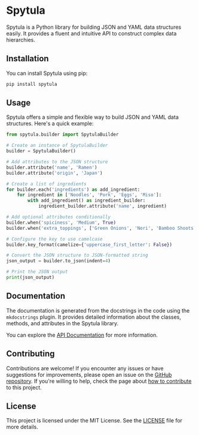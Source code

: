 # Spytula

Spytula is a Python library for building JSON and YAML data structures easily. It provides a fluent and intuitive API to construct complex data hierarchies.

## Installation

You can install Spytula using pip:

```bash
pip install spytula
```

## Usage

Spytula offers a simple and flexible way to build JSON and YAML data structures. Here's a quick example:

```python
from spytula.builder import SpytulaBuilder

# Create an instance of SpytulaBuilder
builder = SpytulaBuilder()

# Add attributes to the JSON structure
builder.attribute('name', 'Ramen')
builder.attribute('origin', 'Japan')

# Create a list of ingredients
for builder.each('ingredients') as add_ingredient:    
    for ingredient in ['Noodles', 'Pork', 'Eggs', 'Miso']:
        with add_ingredient() as ingredient_builder:
            ingredient_builder.attribute('name', ingredient)

# Add optional attributes conditionally
builder.when('spiciness', 'Medium', True)
builder.when('extra_toppings', ['Green Onions', 'Nori', 'Bamboo Shoots'], True)

# Configure the key to use camelcase
builder.key_format(camelize={'uppercase_first_letter': False})

# Convert the JSON structure to JSON-formatted string
json_output = builder.to_json(indent=4)

# Print the JSON output
print(json_output)
```

## Documentation

The documentation is generated from the docstrings in the code using the `mkdocstrings` plugin. It provides detailed information about the classes, methods, and attributes in the Spytula library.

You can explore the [API Documentation](api.md) for more information.

## Contributing

Contributions are welcome! If you encounter any issues or have suggestions for improvements, please open an issue on the [GitHub repository](https://github.com/pirhoo/spytula). If you're willing to help, check the page about [how to contribute](contributing.md) to this project.

## License

This project is licensed under the MIT License. See the [LICENSE](https://github.com/pirhoo/spytula/blob/main/LICENSE.md) file for more details.
